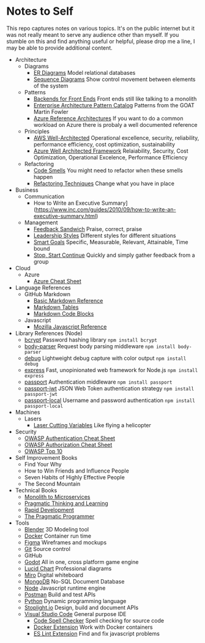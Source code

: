# Notes to Self
This repo captures notes on various topics. It's on the public internet but it was not really meant to serve any audience other than myself. If you stumble on this and find anything useful or helpful, please drop me a line, I may be able to provide additional content.

* Architecture
  * Diagrams
    * [ER Diagrams](https://www.lucidchart.com/pages/er-diagrams) Model relational databases
    * [Sequence Diagrams](https://developer.ibm.com/articles/the-sequence-diagram/) Show control movement between elements of the system
  * Patterns
    * [Backends for Front Ends](https://samnewman.io/patterns/architectural/bff/) Front ends still like talking to a monolith
    * [Enterprise Architecture Pattern Catalog](https://martinfowler.com/eaaCatalog/) Patterns from the GOAT Martin Fowler
    * [Azure Reference Architectures](https://learn.microsoft.com/en-us/azure/architecture/browse/) If you want to do a common workload on Azure there is probaly a well documented reference
  * Principles
    * [AWS Well-Architected](https://docs.aws.amazon.com/wellarchitected/latest/framework/welcome.html) Operational excellence, security, reliability, performance efficiency, cost optimization, sustainability
    * [Azure Well Architected Framework](https://learn.microsoft.com/en-us/azure/architecture/framework/) Relaiability, Security, Cost Optimization, Operational Excelence, Performance Efficiency
  * Refactoring
    * [Code Smells](https://refactoring.guru/refactoring/smells) You might need to refactor when these smells happen
    * [Refactoring Techniques](https://refactoring.guru/refactoring/techniques) Change what you have in place
* Business
    * Communication
      * How to Write an Executive Summary](https://www.inc.com/guides/2010/09/how-to-write-an-executive-summary.html) 
    * Management
      * [Feedback Sandwich](https://www.betterup.com/blog/feedback-sandwich) Praise, correct, praise
      * [Leadership Styles](https://www.indeed.com/career-advice/career-development/leadership-styles-and-theories) Different styles for different situations
      * [Smart Goals](https://www.atlassian.com/blog/productivity/how-to-write-smart-goals) Specific, Measurable, Relevant, Attainable, Time bound 
      * [Stop, Start Continue](https://www.scienceofpeople.com/start-stop-continue/) Quickly and simply gather feedback from a group  
* Cloud
  * Azure
    * [Azure Cheat Sheet](azure-cheat-sheet.md)
* Language References
  * GitHub Markdown
    * [Basic Markdown Reference](https://docs.github.com/en/get-started/writing-on-github/getting-started-with-writing-and-formatting-on-github/basic-writing-and-formatting-syntax)
    * [Markdown Tables](https://docs.github.com/en/get-started/writing-on-github/working-with-advanced-formatting/organizing-information-with-tables)
    * [Markdown Code Blocks](https://docs.github.com/en/get-started/writing-on-github/working-with-advanced-formatting/creating-and-highlighting-code-blocks)
  * Javascript
    * [Mozilla Javascript Reference](https://developer.mozilla.org/en-US/docs/Web/JavaScript/Reference)
* Library References (Node)
  * [bcrypt](https://github.com/kelektiv/node.bcrypt.js) Password hashing library `npm install bcrypt`
  * [body-parser](https://github.com/expressjs/body-parser) Request body parsing middleware `npm install body-parser`
  * [debug](https://github.com/debug-js/debug) Lightweight debug capture with color output `npm install debug` 
  * [express](https://expressjs.com/) Fast, unopinionated web framework for Node.js `npm install express`
  * [passport](https://www.passportjs.org/) Authentication middleware `npm install passport`
  * [passport-jwt](https://www.passportjs.org/packages/passport-jwt/) JSON Web Token authentication strategy `npm install passport-jwt`
  * [passport-local](https://www.passportjs.org/packages/passport-local/) Username and password authentication `npm install passport-local`
* Machines
  * Lasers
    * [Laser Cutting Variables](laser-cutting-variables.md) Like flying a helicopter
* Security
  * [OWASP Authentication Cheat Sheet](https://cheatsheetseries.owasp.org/cheatsheets/Authentication_Cheat_Sheet.html)
  * [OWASP Authorization Cheat Sheet](https://cheatsheetseries.owasp.org/cheatsheets/Authorization_Cheat_Sheet.html) 
  * [OWASP Top 10](https://owasp.org/www-project-top-ten/)
* Self Improvement Books
  * Find Your Why
  * How to Win Friends and Influence People
  * Seven Habits of Highly Effective People
  * The Second Mountain  
* Technical Books
  * [Monolith to Microservices](https://www.amazon.com/Monolith-Microservices-Evolutionary-Patterns-Transform-ebook/dp/B081TKSSNN/)
  * [Pragmatic Thinking and Learning](https://pragprog.com/titles/ahptl/pragmatic-thinking-and-learning/)
  * [Rapid Development](https://www.amazon.com/Rapid-Development-Devment-Developer-Practices-ebook/dp/B00JDMPOB6)
  * [The Pragmatic Programmer](https://pragprog.com/titles/tpp20/the-pragmatic-programmer-20th-anniversary-edition/)
* Tools
  * [Blender](https://www.blender.org/) 3D Modeling tool
  * [Docker](https://www.docker.com/) Container run time
  * [Figma](https://www.figma.com/) Wireframes and mockups
  * [Git](https://git-scm.com/) Source control
  * GitHub
  * [Godot](https://godotengine.org/) All in one, cross platform game engine
  * [Lucid Chart](https://www.lucidchart.com/pages/)  Professional diagrams
  * [Miro](https://miro.com/) Digital whiteboard
  * [MongoDB](https://www.mongodb.com/) No-SQL Document Database
  * [Node](https://nodejs.org/en/) Javascript runtime engine
  * [Postman](https://www.postman.com/) Build and test APIs
  * [Python](https://www.python.org/) Dynamic programming language
  * [Stoplight.io](https://stoplight.io/) Design, build and document APIs
  * [Visual Studio Code](https://code.visualstudio.com/) General purpose IDE
    * [Code Spell Checker](https://marketplace.visualstudio.com/items?itemName=streetsidesoftware.code-spell-checker) Spell checking for source code  
    * [Docker Extension](https://marketplace.visualstudio.com/items?itemName=ms-azuretools.vscode-docker) Work with Docker containers
    * [ES Lint Extension](https://marketplace.visualstudio.com/items?itemName=dbaeumer.vscode-eslint) Find and fix javascript problems



